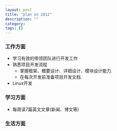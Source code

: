 ```yaml
---
layout: post
title: "plan on 2012"
description: ""
category: 
tags: []
---
```


### 工作方面
* 学习有效的带领团队进行开发工作
* 熟悉项目开发流程
  + 掌握框架、概要设计、详细设计、模块设计能力.
  + 在每次开发前准备项目开发文档.
* Linux开发
	

### 学习方面
* 每周读7篇英文文章(新闻、博文等)

### 生活方面

